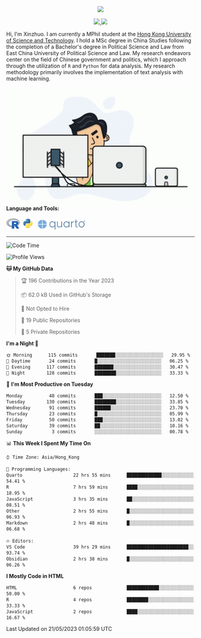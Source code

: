 <div align='center'>
<img src='https://readme-typing-svg.herokuapp.com?font=ubuntu&color=4d3900&center=true&lines=HKUST+Mphil+in+SOSC;Focus+on+China;Code+for+PoliSci'/>
</div>

<p align='center'>
 <a href='https://www.linkedin.com/in/xinzhuo-huang-5161011ba/' target='_blank'>
        <img src='https://img.shields.io/badge/linkedin%20-%230077B5.svg?&style=for-the-badge&logo=linkedin&logoColor=white'/>
    </a>
 <a href='https://twitter.com/HsinchoH' target='_blank'>
        <img src='https://img.shields.io/badge/Twitter-1DA1F2?style=for-the-badge&logo=twitter&logoColor=white'/>
    </a>
    </p>
    
Hi, I'm Xinzhuo. I am currently a MPhil student at the [Hong Kong University of Science and Technology](https://sosc.hkust.edu.hk/node/613). I hold a MSc degree in China Studies following the completion of a Bachelor's degree in Political Science and Law from East China University of Political Science and Law. My research endeavors center on the field of Chinese government and politics, which I approach through the utilization of `R` and `Python` for data analysis. My research methodology primarily involves the implementation of text analysis with machine learning.




<img align='right' src="https://github.com/xinzhuohkust/xinzhuohkust/blob/main/programmer.gif" width="590">



**Language and Tools:**  

<code><img height="36" src="https://raw.githubusercontent.com/github/explore/80688e429a7d4ef2fca1e82350fe8e3517d3494d/topics/r/r.png"></code>
<code><img height="36" src="https://raw.githubusercontent.com/github/explore/80688e429a7d4ef2fca1e82350fe8e3517d3494d/topics/python/python.png"></code>
<code><img height="32" src="https://github.com/quarto-dev/quarto-r/blob/main/man/figures/quarto.png"></code>

---
<!--START_SECTION:waka-->
![Code Time](http://img.shields.io/badge/Code%20Time-529%20hrs%2015%20mins-blue)

![Profile Views](http://img.shields.io/badge/Profile%20Views-113-blue)

**🐱 My GitHub Data** 

> 🏆 196 Contributions in the Year 2023
 > 
> 📦 62.0 kB Used in GitHub's Storage 
 > 
> 🚫 Not Opted to Hire
 > 
> 📜 19 Public Repositories 
 > 
> 🔑 5 Private Repositories  
 > 
**I'm a Night 🦉** 

```text
🌞 Morning      115 commits       ███████░░░░░░░░░░░░░░░░░░   29.95 % 
🌆 Daytime       24 commits       █░░░░░░░░░░░░░░░░░░░░░░░░   06.25 % 
🌃 Evening      117 commits       ███████░░░░░░░░░░░░░░░░░░   30.47 % 
🌙 Night        128 commits       ████████░░░░░░░░░░░░░░░░░   33.33 % 

```
📅 **I'm Most Productive on Tuesday** 

```text
Monday          48 commits       ███░░░░░░░░░░░░░░░░░░░░░░   12.50 % 
Tuesday        130 commits       ████████░░░░░░░░░░░░░░░░░   33.85 % 
Wednesday       91 commits       ██████░░░░░░░░░░░░░░░░░░░   23.70 % 
Thursday        23 commits       █░░░░░░░░░░░░░░░░░░░░░░░░   05.99 % 
Friday          50 commits       ███░░░░░░░░░░░░░░░░░░░░░░   13.02 % 
Saturday        39 commits       ██░░░░░░░░░░░░░░░░░░░░░░░   10.16 % 
Sunday           3 commits       ░░░░░░░░░░░░░░░░░░░░░░░░░   00.78 % 

```


📊 **This Week I Spent My Time On** 

```text
⌚︎ Time Zone: Asia/Hong_Kong

💬 Programming Languages: 
Quarto                   22 hrs 55 mins      █████████████░░░░░░░░░░░░   54.41 % 
R                        7 hrs 59 mins       ████░░░░░░░░░░░░░░░░░░░░░   18.95 % 
JavaScript               3 hrs 35 mins       ██░░░░░░░░░░░░░░░░░░░░░░░   08.51 % 
Other                    2 hrs 55 mins       █░░░░░░░░░░░░░░░░░░░░░░░░   06.93 % 
Markdown                 2 hrs 48 mins       █░░░░░░░░░░░░░░░░░░░░░░░░   06.68 % 

🔥 Editors: 
VS Code                  39 hrs 29 mins      ███████████████████████░░   93.74 % 
Obsidian                 2 hrs 38 mins       █░░░░░░░░░░░░░░░░░░░░░░░░   06.26 % 

```

**I Mostly Code in HTML** 

```text
HTML                     6 repos             ████████████░░░░░░░░░░░░░   50.00 % 
R                        4 repos             ████████░░░░░░░░░░░░░░░░░   33.33 % 
JavaScript               2 repos             ████░░░░░░░░░░░░░░░░░░░░░   16.67 % 

```



 Last Updated on 21/05/2023 01:05:59 UTC
<!--END_SECTION:waka-->
    
    
    
    
    
    
    
    
